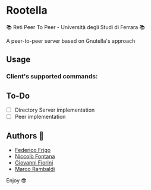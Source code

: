 # Rootella

:books: Reti Peer To Peer - Università degli Studi di Ferrara :books:

A peer-to-peer server based on Gnutella's approach

## Usage

### Client's supported commands:

## To-Do
- [ ] Directory Server implementation
- [ ] Peer implementation

## Authors :rocket:
* [Federico Frigo](https://github.com/xBlue0)
* [Niccolò Fontana](https://github.com/NicFontana)
* [Giovanni Fiorini](https://github.com/GiovanniFiorini)
* [Marco Rambaldi](https://github.com/jhonrambo93)

Enjoy :sunglasses:
